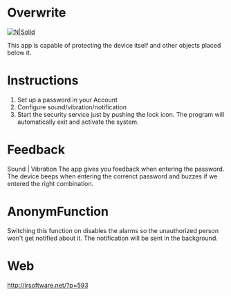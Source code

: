 # Overwrite
[![N|Solid](http://irsoftware.net/wp-content/uploads/2013/02/SecurityPhone.png)](http://irsoftware.net/?p=593)

This app is capable of protecting the device itself and other objects placed below it.

# Instructions
1) Set up a password in your Account 
2) Configure sound/vibration/notification
3) Start the security service just by pushing the lock icon. The program will automatically exit and activate the system.

# Feedback
Sound | Vibration
The app gives you feedback when entering the password. The device beeps when entering the correnct password and buzzes if we entered the right combination.

# AnonymFunction
Switching this function on disables the alarms so the unauthorized person won't get notified about it. The notification will be sent in the background.

# Web
http://irsoftware.net/?p=593
